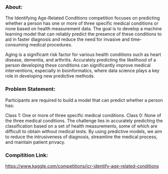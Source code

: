 ### About:
The Identifying Age-Related Conditions competition focuses on predicting whether a person has one or more of three specific medical conditions or none based on health measurement data. The goal is to develop a machine learning model that can reliably predict the presence of these conditions to aid in faster diagnosis and reduce the need for invasive and time-consuming medical procedures.

Aging is a significant risk factor for various health conditions such as heart disease, dementia, and arthritis. Accurately predicting the likelihood of a person developing these conditions can significantly improve medical interventions, especially in bioinformatics, where data science plays a key role in developing new predictive methods.

### Problem Statement:
Participants are required to build a model that can predict whether a person has:

Class 1: One or more of three specific medical conditions.
Class 0: None of the three medical conditions.
The challenge lies in accurately predicting the classification based on a set of health measurements, some of which are difficult to obtain without medical tests. By using predictive models, we aim to reduce the intrusiveness of diagnosis, streamline the medical process, and maintain patient privacy.

### Compitition Link:
https://www.kaggle.com/competitions/icr-identify-age-related-conditions
